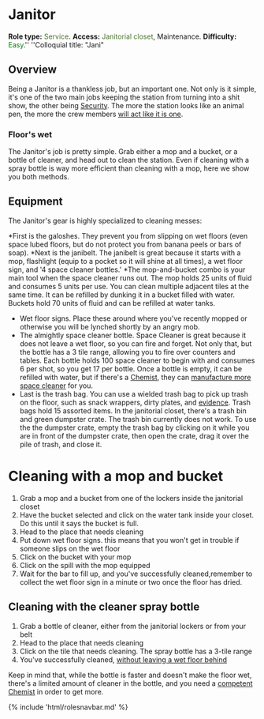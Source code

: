 # Janitor
**Role type:** <font color= "#4e7331">Service</font>. **Access:** <font color="#4e7331">Janitorial closet</font>, Maintenance. **Difficulty:** <font color="Green">Easy</font>.'' ''Colloquial title: "Jani"


## Overview


Being a Janitor is a thankless job, but an important one. Not only is it simple, it's one of the two main jobs keeping the station from turning into a shit show, the other being [Security](Roles.md#security). The more the station looks like an animal pen, the more the crew members [will act like it is one](Battle-royale.md).




### Floor's wet


The Janitor's job is pretty simple. Grab either a mop and a bucket, or a bottle of cleaner, and head out to clean the station. Even if cleaning with a spray bottle is way more efficient than cleaning with a mop, here we show you both methods.



## Equipment

The Janitor's gear is highly specialized to cleaning messes:

*First is the galoshes. They prevent you from slipping on wet floors (even space lubed floors, but do not protect you from banana peels or bars of soap).
*Next is the janibelt. The janibelt is great because it starts with a mop, flashlight (equip to a pocket so it will shine at all times), a wet floor sign, and '4 space cleaner bottles.'
*The mop-and-bucket combo is your main tool when the space cleaner runs out. The mop holds 25 units of fluid and consumes 5 units per use. You can clean multiple adjacent tiles at the same time. It can be refilled by dunking it in a bucket filled with water. Buckets hold 70 units of fluid and can be refilled at water tanks.

* Wet floor signs. Place these around where you've recently mopped or otherwise you will be lynched shortly by an angry mob.
* The almightly space cleaner bottle. Space Cleaner is great because it does not leave a wet floor, so you can fire and forget. Not only that, but the bottle has a 3 tile range, allowing you to fire over counters and tables. Each bottle holds 100 space cleaner to begin with and consumes 6 per shot, so you get 17 per bottle. Once a bottle is empty, it can be refilled with water, but if there's a [Chemist](Chemist.md), they can [manufacture more space cleaner](Chemistry.md) for you.
* Last is the trash bag. You can use a wielded trash bag to pick up trash on the floor, such as snack wrappers, dirty plates, and [evidence](Traitor.md). Trash bags hold 15 assorted items. In the janitorial closet, there's a trash bin and green dumpster crate. The trash bin currently does not work. To use the the dumpster crate, empty the trash bag by clicking on it while you are in front of the dumpster crate, then open the crate, drag it over the pile of trash, and close it.



# Cleaning with a mop and bucket

1. Grab a mop and a bucket from one of the lockers inside the janitorial closet
2. Have the bucket selected and click on the water tank inside your closet. Do this until it says the bucket is full.
3. Head to the place that needs cleaning
4. Put down wet floor signs. this means that you won't get in trouble if someone slips on the wet floor
5. Click on the bucket with your mop
6. Click on the spill with the mop equipped
7. Wait for the bar to fill up, and you've successfully cleaned,remember to collect the wet floor sign in a minute or two once the floor has dried.



## Cleaning with the cleaner spray bottle

1. Grab a bottle of cleaner, either from the janitorial lockers or from your belt
2. Head to the place that needs cleaning
3. Click on the tile that needs cleaning. The spray bottle has a 3-tile range
4. You've successfully cleaned, <u>without leaving a wet floor behind</u>

Keep in mind that, while the bottle is faster and doesn't make the floor wet, there's a limited amount of cleaner in the bottle, and you need a [competent](So-close-to-impossible-that-it-might-as-well-not-even-exist.md) [Chemist](Chemist.md) in order to get more.

{% include 'html/rolesnavbar.md' %}
